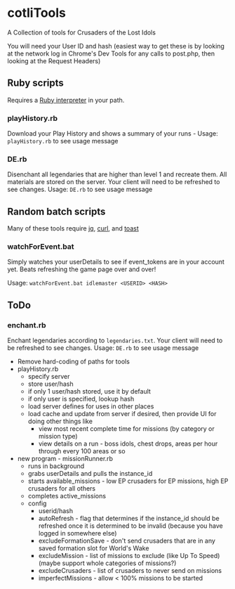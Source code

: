 # cotliTools
A Collection of tools for Crusaders of the Lost Idols

You will need your User ID and hash (easiest way to get these is by looking at the network log in Chrome's Dev Tools for any calls to post.php, then looking at the Request Headers)

## Ruby scripts
Requires a [Ruby interpreter](https://www.ruby-lang.org/en/) in your path.

### playHistory.rb
Download your Play History and shows a summary of your runs - 
Usage: `playHistory.rb` to see usage message

### DE.rb
Disenchant all legendaries that are higher than level 1 and recreate them.  All materials are stored on the server.  Your client will need to be refreshed to see changes.
Usage: `DE.rb` to see usage message

## Random batch scripts
Many of these tools require [jq](https://stedolan.github.io/jq/), [curl](https://curl.haxx.se/), and [toast](https://github.com/nels-o/toaster)

### watchForEvent.bat
Simply watches your userDetails to see if event_tokens are in your account yet.  Beats refreshing the game page over and over!

Usage: `watchForEvent.bat idlemaster <USERID> <HASH>`

## ToDo
### enchant.rb
Enchant legendaries according to `legendaries.txt`.  Your client will need to be refreshed to see changes.
Usage: `DE.rb` to see usage message

- Remove hard-coding of paths for tools
- playHistory.rb
  - specify server
  - store user/hash
  - if only 1 user/hash stored, use it by default
  - if only user is specified, lookup hash
  - load server defines for uses in other places
  - load cache and update from server if desired, then provide UI for doing other things like
    - view most recent complete time for missions (by category or mission type)
    - view details on a run - boss idols, chest drops, areas per hour through every 100 areas or so
- new program - missionRunner.rb
  - runs in background
  - grabs userDetails and pulls the instance_id
  - starts available_missions - low EP crusaders for EP missions, high EP crusaders for all others
  - completes active_missions
  - config
    - userid/hash
    - autoRefresh - flag that determines if the instance_id should be refreshed once it is determined to be invalid (because you have logged in somewhere else)
    - excludeFormationSave - don't send crusaders that are in any saved formation slot for World's Wake
    - excludeMission - list of missions to exclude (like Up To Speed) (maybe support whole categories of missions?)
    - excludeCrusaders - list of crusaders to never send on missions
    - imperfectMissions - allow < 100% missions to be started 

